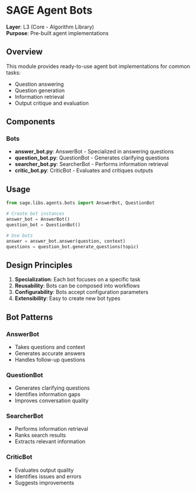 # SAGE Agent Bots

**Layer**: L3 (Core - Algorithm Library)  
**Purpose**: Pre-built agent implementations

## Overview

This module provides ready-to-use agent bot implementations for common tasks:
- Question answering
- Question generation
- Information retrieval
- Output critique and evaluation

## Components

### Bots
- **answer_bot.py**: AnswerBot - Specialized in answering questions
- **question_bot.py**: QuestionBot - Generates clarifying questions
- **searcher_bot.py**: SearcherBot - Performs information retrieval
- **critic_bot.py**: CriticBot - Evaluates and critiques outputs

## Usage

```python
from sage.libs.agents.bots import AnswerBot, QuestionBot

# Create bot instances
answer_bot = AnswerBot()
question_bot = QuestionBot()

# Use bots
answer = answer_bot.answer(question, context)
questions = question_bot.generate_questions(topic)
```

## Design Principles

1. **Specialization**: Each bot focuses on a specific task
2. **Reusability**: Bots can be composed into workflows
3. **Configurability**: Bots accept configuration parameters
4. **Extensibility**: Easy to create new bot types

## Bot Patterns

### AnswerBot
- Takes questions and context
- Generates accurate answers
- Handles follow-up questions

### QuestionBot
- Generates clarifying questions
- Identifies information gaps
- Improves conversation quality

### SearcherBot
- Performs information retrieval
- Ranks search results
- Extracts relevant information

### CriticBot
- Evaluates output quality
- Identifies issues and errors
- Suggests improvements
